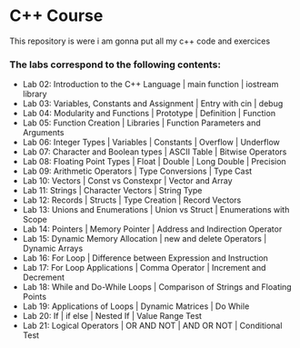 # C++ Course
This repository is were i am gonna put all my c++ code and exercices

### The labs correspond to the following contents:

* Lab 02: Introduction to the C++ Language | main function | iostream library
* Lab 03: Variables, Constants and Assignment | Entry with cin | debug
* Lab 04: Modularity and Functions | Prototype | Definition | Function
* Lab 05: Function Creation | Libraries | Function Parameters and Arguments
* Lab 06: Integer Types | Variables | Constants | Overflow | Underflow
* Lab 07: Character and Boolean types | ASCII Table | Bitwise Operators
* Lab 08: Floating Point Types | Float | Double | Long Double | Precision
* Lab 09: Arithmetic Operators | Type Conversions | Type Cast
* Lab 10: Vectors | Const vs Constexpr | Vector and Array
* Lab 11: Strings | Character Vectors | String Type
* Lab 12: Records | Structs | Type Creation | Record Vectors
* Lab 13: Unions and Enumerations | Union vs Struct | Enumerations with Scope
* Lab 14: Pointers | Memory Pointer | Address and Indirection Operator
* Lab 15: Dynamic Memory Allocation | new and delete Operators | Dynamic Arrays
* Lab 16: For Loop | Difference between Expression and Instruction
* Lab 17: For Loop Applications | Comma Operator | Increment and Decrement
* Lab 18: While and Do-While Loops | Comparison of Strings and Floating Points
* Lab 19: Applications of Loops | Dynamic Matrices | Do While
* Lab 20: If | if else | Nested If | Value Range Test
* Lab 21: Logical Operators | OR AND NOT | AND OR NOT | Conditional Test
